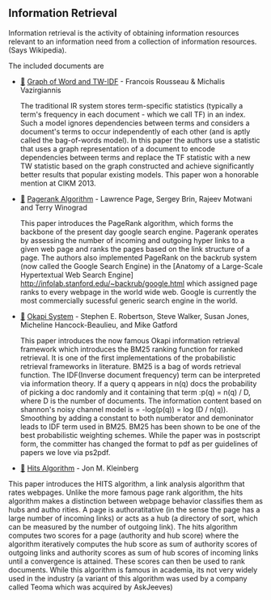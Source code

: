 ## Information Retrieval

Information retrieval is the activity of obtaining information resources relevant to an information need from a collection of information resources. (Says Wikipedia).

The included documents are

* [:scroll:](graph_of_word_and_tw_idf.pdf) [Graph of Word and TW-IDF](http://www.lix.polytechnique.fr/~rousseau/papers/rousseau-cikm2013.pdf) - Francois Rousseau & Michalis Vazirgiannis

  The traditional IR system stores term-specific statistics (typically
  a term's frequency in each document - which we call TF) in an index.
  Such a model ignores dependencies between terms and considers a
  document's terms to occur independently of each other (and is aptly
  called the bag-of-words model). In this paper the authors use a
  statistic that uses a graph representation of a document to encode
  dependencies between terms and replace the TF statistic with a new
  TW statistic based on the graph constructed and achieve
  significantly better results that popular existing models. This
  paper won a honorable mention at CIKM 2013.

* [:scroll:](pagerank.pdf) [Pagerank Algorithm](http://ilpubs.stanford.edu:8090/422/1/1999-66.pdf) - Lawrence Page, Sergey Brin, Rajeev Motwani and Terry Winograd
  
  This paper introduces the PageRank algorithm, which forms the backbone of 
  the present day google search engine. Pagerank operates by assessing the 
  number of incoming and outgoing hyper links to a given web page and ranks the 
  pages based on the link structure of a page. The authors also implemented 
  PageRank on the backrub system (now called the Google Search
  Engine) in the [Anatomy of a Large-Scale Hypertextual Web Search Engine] 
  http://infolab.stanford.edu/~backrub/google.html which assigned page ranks to
  every webpage in the world wide web. Google is currently the most commercially
  sucessful generic search engine in the world. 

* [:scroll:](ocapi-trec3.pdf) [Okapi System](http://trec.nist.gov/pubs/trec3/papers/city.ps.gz) - Stephen E. Robertson, Steve Walker, Susan Jones, Micheline Hancock-Beaulieu, and Mike Gatford

  This paper introduces the now famous Okapi information retrieval
  framework which introduces the BM25 ranking function for ranked 
  retrieval. It is one of the first implementations of the probabilistic
  retrieval frameworks in literature. BM25 is a bag of words retrieval 
  function. The IDF(Inverse document frequency) term can be interpreted
  via information theory. If a query q appears in n(q) docs the probability
  of picking a doc randomly and it containing that term :p(q) = n(q) / D, 
  where D is the number of documents. The information content based on 
  shannon's noisy channel model is = -log(p(q)) = log (D / n(q)). Smoothing
  by adding a constant to both numberator and demoninator leads to IDF term
  used in BM25. BM25 has been shown to be one of the best probabilistic 
  weighting schemes. While the paper was in postscript form, the committer has
  changed the format to pdf as per guidelines of papers we love via ps2pdf.

* [:scroll:](hits.pdf) [Hits Algorithm](https://www.cs.cornell.edu/home/kleinber/auth.pdf) - Jon M. Kleinberg

This paper introduces the HITS algorithm, a link analysis algorithm that rates webpages. Unlike the more famous page rank algorithm, the hits algorithm makes a distinction between webpage behavior   classifies them as hubs and autho  rities. A page is authoratitative (in the sense the page has a large number of  incoming links) or acts as a hub (a directory of sort, which can be measured by the number of outgoing link). The hits algorithm computes two scores for a page (authority and hub score) where the algorithm iteratively computes the hub  score as sum of authority scores of outgoing links and authority scores as sum  of hub scores of incoming links until a convergence is attained. These scores can then be used to rank documents. While this algorithm is famous in academia, its not very widely used in the industry (a variant of this algorithm was used by a company called Teoma which was acquired by AskJeeves)
  
